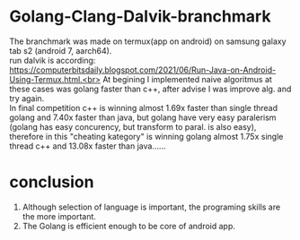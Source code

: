 # Golang-Clang-Dalvik-branchmark
The branchmark was made on termux(app on android) on samsung galaxy tab s2 (android 7, aarch64). <br> 
run dalvik is according: https://computerbitsdaily.blogspot.com/2021/06/Run-Java-on-Android-Using-Termux.html.<br>
At begining I implemented naive algoritmus at these cases was golang faster than c++, after advise I was improve alg. and try again.<br> 
In final competition c++ is winning almost 1.69x  faster than single thread golang and 7.40x  faster than java, but golang have very easy paralerism (golang has easy concurency, but transform to paral. is also easy), therefore in this "cheating kategory" is winning golang almost 1.75x single thread c++ and 13.08x faster than java......<br>

# conclusion
1. Although selection of language is important, the programing skills are the more important. 
2. The Golang is efficient enough to be core of android app.
